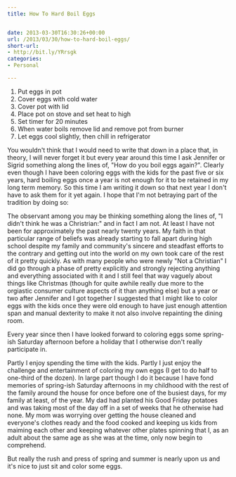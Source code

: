 ```yaml
---
title: How To Hard Boil Eggs


date: 2013-03-30T16:30:26+00:00
url: /2013/03/30/how-to-hard-boil-eggs/
short-url:
- http://bit.ly/YRrsgk
categories:
- Personal

---
```

<div class='microid-mailto+http:sha1:1717745e76a806e15b99e71735fdd76b0459621b'>
<ol>
<li>
Put eggs in pot
</li>
<li>
Cover eggs with cold water
</li>
<li>
Cover pot with lid
</li>
<li>
Place pot on stove and set heat to high
</li>
<li>
Set timer for 20 minutes
</li>
<li>
When water boils remove lid and remove pot from burner
</li>
<li>
Let eggs cool slightly, then chill in refrigerator
</li>
</ol>


You wouldn't think that I would need to write that down in a place that, in theory, I will never forget it but every year around this time I ask Jennifer or Sigrid something along the lines of, "How do you boil eggs again?". Clearly even though I have been coloring eggs with the kids for the past five or six years, hard boiling eggs once a year is not enough for it to be retained in my long term memory. So this time I am writing it down so that next year I don't have to ask them for it yet again. I hope that I'm not betraying part of the tradition by doing so:



The observant among you may be thinking something along the lines of, "I didn't think he was a Christrian:" and in fact I am not. At least I have not been for approximately the past nearly twenty years. My faith in that particular range of beliefs was already starting to fall apart during high school despite my family and community's sincere and steadfast efforts to the contrary and getting out into the world on my own took care of the rest of it pretty quickly. As with many people who were newly "Not a Christian" I did go through a phase of pretty explicitly and strongly rejecting anything and everything associated with it and I still feel that way vaguely about things like Christmas (though for quite awhile really due more to the orgiastic consumer culture aspects of it than anything else) but a year or two after Jennifer and I got together I suggested that I might like to color eggs with the kids once they were old enough to have just enough attention span and manual dexterity to make it not also involve repainting the dining room.



Every year since then I have looked forward to coloring eggs some spring-ish Saturday afternoon before a holiday that I otherwise don't really participate in.



Partly I enjoy spending the time with the kids. Partly I just enjoy the challenge and entertainment of coloring my own eggs (I get to do half to one-third of the dozen). In large part though I do it because I have fond memories of spring-ish Saturday afternoons in my childhood with the rest of the family around the house for once before one of the busiest days, for my family at least, of the year. My dad had planted his Good Friday potatoes and was taking most of the day off in a set of weeks that he otherwise had none. My mom was worrying over getting the house cleaned and everyone's clothes ready and the food cooked and keeping us kids from maiming each other and keeping whatever other plates spinning that I, as an adult about the same age as she was at the time, only now begin to comprehend.



But really the rush and press of spring and summer is nearly upon us and it's nice to just sit and color some eggs.

